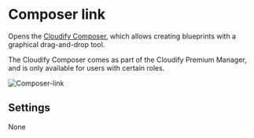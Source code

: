 # Composer link
Opens the [Cloudify Composer](https://docs.cloudify.co/5.1/developer/composer/), which allows creating blueprints with a graphical drag-and-drop tool. 

<div class="ui message info">
The Cloudify Composer comes as part of the Cloudify Premium Manager, and is only available for users with certain roles.
</div>

![Composer-link](https://docs.cloudify.co/5.1/images/ui/widgets/composer-link.png)


## Settings

None
